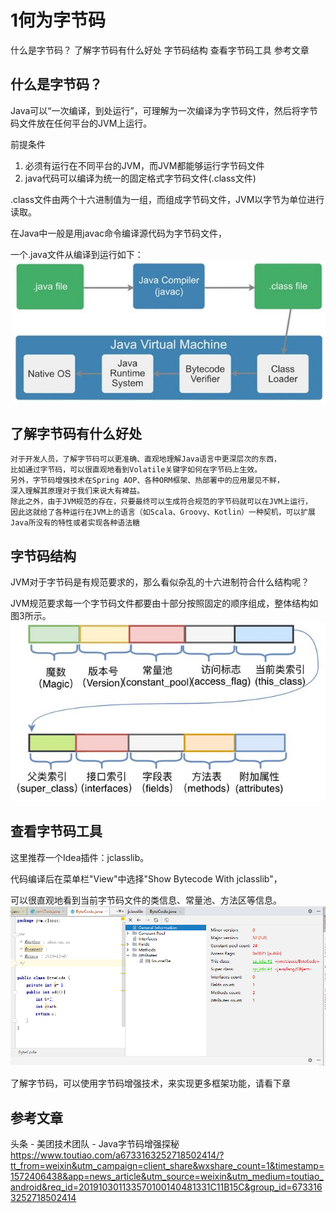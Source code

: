 # 1何为字节码
  什么是字节码？
  了解字节码有什么好处
  字节码结构
  查看字节码工具
  参考文章

## 什么是字节码？

Java可以“一次编译，到处运行”，可理解为一次编译为字节码文件，然后将字节码文件放在任何平台的JVM上运行。

前提条件
1. 必须有运行在不同平台的JVM，而JVM都能够运行字节码文件
2. java代码可以编译为统一的固定格式字节码文件(.class文件)

.class文件由两个十六进制值为一组，而组成字节码文件，JVM以字节为单位进行读取。

在Java中一般是用javac命令编译源代码为字节码文件，

一个.java文件从编译到运行如下：
![class1](class1.png)

## 了解字节码有什么好处
```
对于开发人员，了解字节码可以更准确、直观地理解Java语言中更深层次的东西，
比如通过字节码，可以很直观地看到Volatile关键字如何在字节码上生效。
另外，字节码增强技术在Spring AOP、各种ORM框架、热部署中的应用屡见不鲜，
深入理解其原理对于我们来说大有裨益。
除此之外，由于JVM规范的存在，只要最终可以生成符合规范的字节码就可以在JVM上运行，
因此这就给了各种运行在JVM上的语言（如Scala、Groovy、Kotlin）一种契机，可以扩展Java所没有的特性或者实现各种语法糖
```

## 字节码结构


JVM对于字节码是有规范要求的，那么看似杂乱的十六进制符合什么结构呢？


JVM规范要求每一个字节码文件都要由十部分按照固定的顺序组成，整体结构如图3所示。
![classstructure](classstructure.png)


## 查看字节码工具

这里推荐一个Idea插件：jclasslib。

代码编译后在菜单栏"View"中选择"Show Bytecode With jclasslib"，

可以很直观地看到当前字节码文件的类信息、常量池、方法区等信息。
![jclasslib](jclasslib.png)

了解字节码，可以使用字节码增强技术，来实现更多框架功能，请看下章

## 参考文章

头条 - 美团技术团队 - Java字节码增强探秘
https://www.toutiao.com/a6733163252718502414/?tt_from=weixin&utm_campaign=client_share&wxshare_count=1&timestamp=1572406438&app=news_article&utm_source=weixin&utm_medium=toutiao_android&req_id=201910301133570100140481331C11B15C&group_id=6733163252718502414

